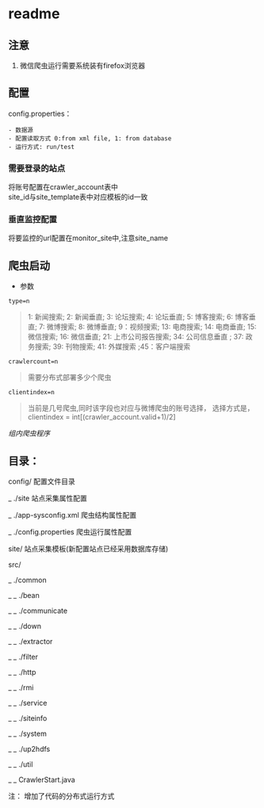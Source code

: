 # readme

## 注意
1. 微信爬虫运行需要系统装有firefox浏览器

## 配置  

config.properties：  

	- 数据源    
	- 配置读取方式 0:from xml file, 1: from database  
	- 运行方式: run/test  

### 需要登录的站点  

将账号配置在crawler_account表中  
site_id与site_template表中对应模板的id一致  

### 垂直监控配置  

将要监控的url配置在monitor_site中,注意site_name  

## 爬虫启动  
- 参数  

```
type=n
```
>1: 新闻搜索; 2: 新闻垂直; 3: 论坛搜索; 4: 论坛垂直; 5: 博客搜索; 6: 博客垂直; 7: 微博搜索; 8: 微博垂直; 9：视频搜索;  13: 电商搜索; 14: 电商垂直; 15: 微信搜索; 16: 微信垂直; 21: 上市公司报告搜索; 34: 公司信息垂直 ;  37: 政务搜索;   39: 刊物搜索; 41: 外媒搜索 ;45：客户端搜索


```
crawlercount=n   
```
>需要分布式部署多少个爬虫

```
clientindex=n   
```
>当前是几号爬虫,同时该字段也对应与微博爬虫的账号选择，
选择方式是，clientindex = int[(crawler_account.valid+1)/2] 



_组内爬虫程序_

## 目录：

config/	配置文件目录

_ ./site 站点采集属性配置

_ ./app-sysconfig.xml 爬虫结构属性配置

_ ./config.properties 爬虫运行属性配置

site/ 站点采集模板(新配置站点已经采用数据库存储)

src/

_ ./common

_ _ ./bean

_ _ ./communicate

_ _ ./down

_ _ ./extractor

_ _ ./filter

_ _ ./http

_ _ ./rmi

_ _ ./service

_ _ ./siteinfo

_ _ ./system

_ _ ./up2hdfs

_ _ ./util

_ _ CrawlerStart.java


注：
增加了代码的分布式运行方式





